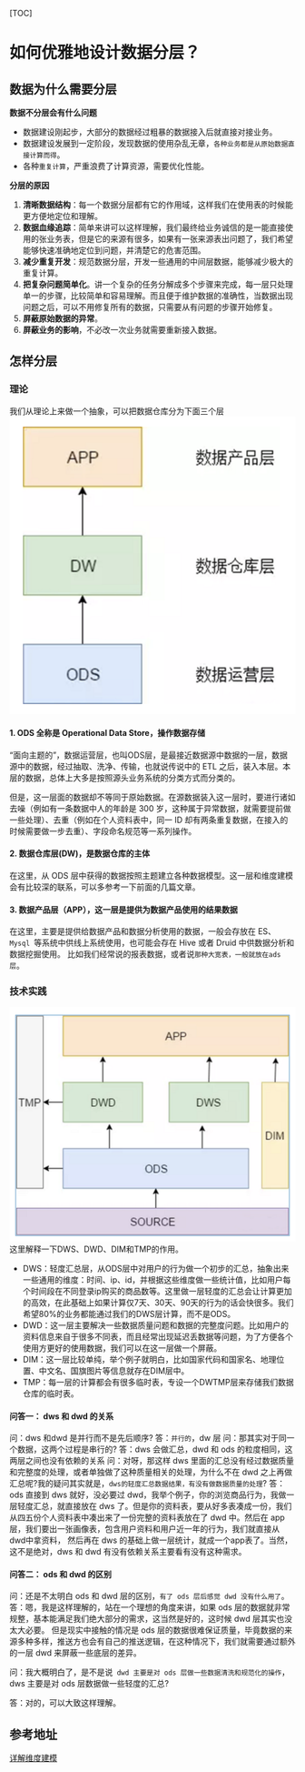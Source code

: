 [TOC]
# 如何优雅地设计数据分层？

## 数据为什么需要分层
**数据不分层会有什么问题**
* 数据建设刚起步，大部分的数据经过粗暴的数据接入后就直接对接业务。
* 数据建设发展到一定阶段，发现数据的使用杂乱无章，`各种业务都是从原始数据直接计算而得`。
* 各种`重复计算`，严重浪费了计算资源，需要优化性能。

**分层的原因**
1. **清晰数据结构**：每一个数据分层都有它的作用域，这样我们在使用表的时候能更方便地定位和理解。
2. **数据血缘追踪**：简单来讲可以这样理解，我们最终给业务诚信的是一能直接使用的张业务表，但是它的来源有很多，如果有一张来源表出问题了，我们希望能够快速准确地定位到问题，并清楚它的危害范围。
3. **减少重复开发**：规范数据分层，开发一些通用的中间层数据，能够减少极大的重复计算。
4. **把复杂问题简单化**。讲一个复杂的任务分解成多个步骤来完成，每一层只处理单一的步骤，比较简单和容易理解。而且便于维护数据的准确性，当数据出现问题之后，可以不用修复所有的数据，只需要从有问题的步骤开始修复。
5. **屏蔽原始数据的异常**。
6. **屏蔽业务的影响**，不必改一次业务就需要重新接入数据。
## 怎样分层
### 理论
我们从理论上来做一个抽象，可以把数据仓库分为下面三个层
![layer](./image/Snipaste_2022-04-04_21-53-26.png)
#### 1. ODS 全称是 Operational Data Store，操作数据存储
“面向主题的”，数据运营层，也叫ODS层，是最接近数据源中数据的一层，数据源中的数据，经过抽取、洗净、传输，也就说传说中的 ETL 之后，装入本层。本层的数据，总体上大多是按照源头业务系统的分类方式而分类的。

但是，这一层面的数据却不等同于原始数据。在源数据装入这一层时，要进行诸如去噪（例如有一条数据中人的年龄是 300 岁，这种属于异常数据，就需要提前做一些处理）、去重（例如在个人资料表中，同一 ID 却有两条重复数据，在接入的时候需要做一步去重）、字段命名规范等一系列操作。

#### 2. 数据仓库层(DW)，是数据仓库的主体
在这里，从 ODS 层中获得的数据按照主题建立各种数据模型。这一层和维度建模会有比较深的联系，可以多参考一下前面的几篇文章。

#### 3. 数据产品层（APP），这一层是提供为数据产品使用的结果数据
在这里，主要是提供给数据产品和数据分析使用的数据，一般会存放在 ES、`Mysql `等系统中供线上系统使用，也可能会存在 Hive 或者 Druid 中供数据分析和数据挖掘使用。 比如我们经常说的报表数据，或者说`那种大宽表，一般就放在ads 层`。

### 技术实践
![warehouse](./image/Snipaste_2022-04-04_23-04-34.png)
这里解释一下DWS、DWD、DIM和TMP的作用。

* DWS：轻度汇总层，从ODS层中对用户的行为做一个初步的汇总，抽象出来一些通用的维度：时间、ip、id，并根据这些维度做一些统计值，比如用户每个时间段在不同登录ip购买的商品数等。这里做一层轻度的汇总会让计算更加的高效，在此基础上如果计算仅7天、30天、90天的行为的话会快很多。我们希望80%的业务都能通过我们的DWS层计算，而不是ODS。
* DWD：这一层主要解决一些数据质量问题和数据的完整度问题。比如用户的资料信息来自于很多不同表，而且经常出现延迟丢数据等问题，为了方便各个使用方更好的使用数据，我们可以在这一层做一个屏蔽。
* DIM：这一层比较单纯，举个例子就明白，比如国家代码和国家名、地理位置、中文名、国旗图片等信息就存在DIM层中。
* TMP：每一层的计算都会有很多临时表，专设一个DWTMP层来存储我们数据仓库的临时表。

####  问答一： dws 和 dwd 的关系
问：dws 和dwd 是并行而不是先后顺序?
答：`并行的`，dw 层
问：那其实对于同一个数据，这两个过程是串行的?
答：dws 会做汇总，dwd 和 ods 的粒度相同，这两层之间也没有依赖的关系
问：对呀，那这样 dws 里面的汇总没有经过数据质量和完整度的处理，或者单独做了这种质量相关的处理，为什么不在 dwd 之上再做汇总呢?我的疑问其实就是，`dws的轻度汇总数据结果，有没有做数据质量的处理`?
答：ods 直接到 dws 就好，没必要过 dwd，我举个例子，你的浏览商品行为，我做一层轻度汇总，就直接放在 dws 了。但是你的资料表，要从好多表凑成一份，我们从四五份个人资料表中凑出来了一份完整的资料表放在了 dwd 中。然后在 app 层，我们要出一张画像表，包含用户资料和用户近一年的行为，我们就直接从dwd中拿资料， 然后再在 dws 的基础上做一层统计，就成一个app表了。当然，这不是绝对，dws 和 dwd 有没有依赖关系主要看有没有这种需求。

####  问答二： ods 和 dwd 的区别
问：还是不太明白 ods 和 dwd 层的区别，`有了 ods 层后感觉 dwd 没有什么用了`。
答：嗯，我是这样理解的，站在一个理想的角度来讲，如果 ods 层的数据就非常规整，基本能满足我们绝大部分的需求，这当然是好的，这时候 dwd 层其实也没太大必要。 但是现实中接触的情况是 ods 层的数据很难保证质量，毕竟数据的来源多种多样，推送方也会有自己的推送逻辑，在这种情况下，我们就需要通过额外的一层 dwd 来屏蔽一些底层的差异。

问：我大概明白了，是不是说` dwd 主要是对 ods 层做一些数据清洗和规范化的操作`，dws 主要是对 ods 层数据做一些轻度的汇总?

答：对的，可以大致这样理解。
## 参考地址
[详解维度建模](https://blog.csdn.net/MrZhangBaby/article/details/102690095)